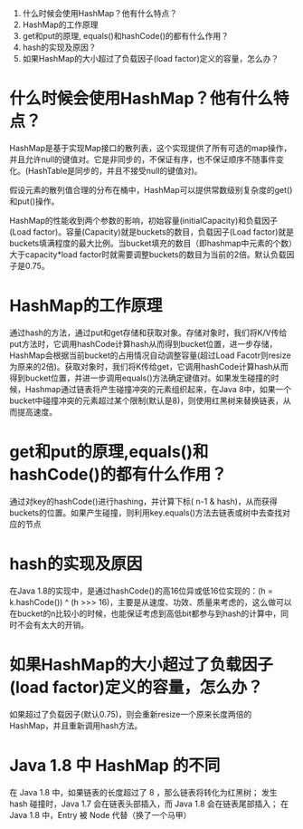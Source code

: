 1. 什么时候会使用HashMap？他有什么特点？
2. HashMap的工作原理
3. get和put的原理, equals()和hashCode()的都有什么作用？
4. hash的实现及原因？
5. 如果HashMap的大小超过了负载因子(load factor)定义的容量，怎么办？

#  什么时候会使用HashMap？他有什么特点？

HashMap是基于实现Map接口的散列表，这个实现提供了所有可选的map操作，并且允许null的键值对。它是非同步的，不保证有序，也不保证顺序不随事件变化。(HashTable是同步的，并且不接受null的键值对)。

假设元素的散列值合理的分布在桶中，HashMap可以提供常数级别复杂度的get()和put()操作。

HashMap的性能收到两个参数的影响，初始容量(initialCapacity)和负载因子(Load factor)。容量(Capacity)就是buckets的数目，负载因子(Load factor)就是buckets填满程度的最大比例。当bucket填充的数目（即hashmap中元素的个数）大于capacity*load factor时就需要调整buckets的数目为当前的2倍。默认负载因子是0.75。

# HashMap的工作原理

通过hash的方法，通过put和get存储和获取对象。存储对象时，我们将K/V传给put方法时，它调用hashCode计算hash从而得到bucket位置，进一步存储，HashMap会根据当前bucket的占用情况自动调整容量(超过Load Facotr则resize为原来的2倍)。获取对象时，我们将K传给get，它调用hashCode计算hash从而得到bucket位置，并进一步调用equals()方法确定键值对。如果发生碰撞的时候，Hashmap通过链表将产生碰撞冲突的元素组织起来，在Java 8中，如果一个bucket中碰撞冲突的元素超过某个限制(默认是8)，则使用红黑树来替换链表，从而提高速度。

# get和put的原理,equals()和hashCode()的都有什么作用？

通过对key的hashCode()进行hashing，并计算下标( n-1 & hash)，从而获得buckets的位置。如果产生碰撞，则利用key.equals()方法去链表或树中去查找对应的节点

# hash的实现及原因

在Java 1.8的实现中，是通过hashCode()的高16位异或低16位实现的：(h = k.hashCode()) ^ (h >>> 16)，主要是从速度、功效、质量来考虑的，这么做可以在bucket的n比较小的时候，也能保证考虑到高低bit都参与到hash的计算中，同时不会有太大的开销。

# 如果HashMap的大小超过了负载因子(load factor)定义的容量，怎么办？

如果超过了负载因子(默认0.75)，则会重新resize一个原来长度两倍的HashMap，并且重新调用hash方法。

# Java 1.8 中 HashMap 的不同

在 Java 1.8 中，如果链表的长度超过了 8 ，那么链表将转化为红黑树；
发生 hash 碰撞时，Java 1.7 会在链表头部插入，而 Java 1.8 会在链表尾部插入；
在 Java 1.8 中，Entry 被 Node 代替（换了一个马甲）